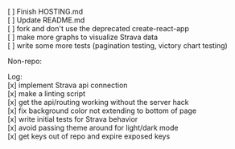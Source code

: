[ ] Finish HOSTING.md<br>
[ ] Update README.md<br>
[ ] fork and don't use the deprecated create-react-app<br>
[ ] make more graphs to visualize Strava data<br>
[ ] write some more tests (pagination testing, victory chart testing)<br>

Non-repo:

Log:<br>
[x] implement Strava api connection<br>
[x] make a linting script<br>
[x] get the api/routing working without the server hack<br>
[x] fix background color not extending to bottom of page<br>
[x] write initial tests for Strava behavior<br>
[x] avoid passing theme around for light/dark mode<br>
[x] get keys out of repo and expire exposed keys
